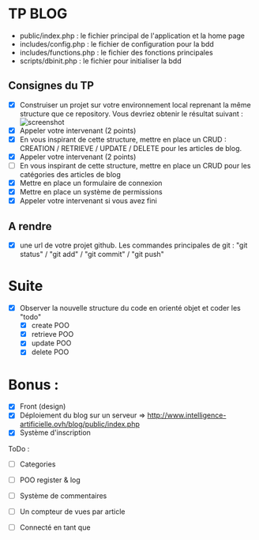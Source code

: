 # TP BLOG
- public/index.php : le fichier principal de l'application et la home page
- includes/config.php : le fichier de configuration pour la bdd
- includes/functions.php : le fichier des fonctions principales
- scripts/dbinit.php : le fichier pour initialiser la bdd

## Consignes du TP
- [X] Construiser un projet sur votre environnement local reprenant la même structure que ce repository. Vous devriez obtenir le résultat suivant :
![screenshot](https://raw.githubusercontent.com/sebastienharinck/iut-tp-blog/master/docs/screencapture.png)
- [X] Appeler votre intervenant (2 points)
- [X] En vous inspirant de cette structure, mettre en place un CRUD :  CREATION / RETRIEVE / UPDATE / DELETE pour les articles de blog.
- [X] Appeler votre intervenant (2 points)
- [ ] En vous inspirant de cette structure, mettre en place un CRUD pour les catégories des articles de blog
- [X] Mettre en place un formulaire de connexion
- [X] Mettre en place un système de permissions
- [X] Appeler votre intervenant si vous avez fini

## A rendre
- [X] une url de votre projet github. Les commandes principales de git : "git status" / "git add" / "git commit" / "git push"

# Suite
- [X] Observer la nouvelle structure du code en orienté objet et coder les "todo"
    - [X] create POO
    - [X] retrieve POO
    - [X] update POO
    - [X] delete POO

# Bonus :

- [X] Front (design)
- [X] Déploiement du blog sur un serveur => http://www.intelligence-artificielle.ovh/blog/public/index.php 
- [X]  Système d'inscription

ToDo :
- [ ] Categories
- [ ] POO register & log
- [ ] Système de commentaires
- [ ] Un compteur de vues par article
- [ ] Connecté en tant que


